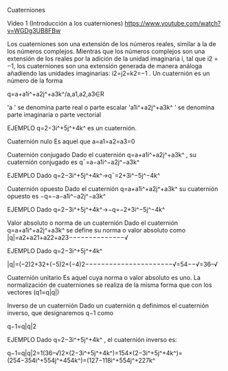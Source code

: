 Cuaterniones

Video 1 (Introducción a los cuaterniones) https://www.youtube.com/watch?v=WGDg3UB8FBw

Los cuaterniones son una extensión de los números reales, similar a la de los números complejos. Mientras que los números complejos son una extensión de los reales por la adición de la unidad imaginaria i, tal que i2 = −1, los cuaterniones son una extensión generada de manera análoga añadiendo las unidades imaginarias: i2=j2=k2=−1
. Un cuaternión es un número de la forma

q=a+a1i^+a2j^+a3k^/a,a1,a2,a3∈R

'a
' se denomina parte real o parte escalar
'a1i^+a2j^+a3k^
' se denomina parte imaginaria o parte vectorial

EJEMPLO
q=2−3i^+5j^+4k^
 es un cuaternión.
 

Cuaternión nulo
Es aquel que a=a1=a2=a3=0
 

Cuaternión conjugado
Dado el cuaternión q=a+a1i^+a2j^+a3k^
, su cuaternión conjugado es q¯=a−a1i^−a2j^−a3k^

EJEMPLO
Dado   q=2−3i^+5j^+4k^→q¯=2+3i^−5j^−4k^


Cuaternión opuesto
Dado el cuaternión q=a+a1i^+a2j^+a3k^
 su cuaternión opuesto es −q=−a−a1i^−a2j^−a3k^

EJEMPLO
Dado q=2−3i^+5j^+4k^→−q=−2+3i^−5j^−4k^

 
Valor absoluto o norma de un cuaternión
Dado el cuaternión q=a+a1i^+a2j^+a3k^
 se define su norma o valor absoluto como |q|=a2+a21+a22+a23−−−−−−−−−−−−−−√

EJEMPLO
Dado q=2−3i^+5j^+4k^

|q|=(−2)2+32+(−5)2+(−4)2−−−−−−−−−−−−−−−−−−−−−−√=54−−√=36–√

 
Cuaternión unitario
Es aquel cuya norma o valor absoluto es uno. La normalización de cuaterniones se realiza de la misma forma que con los vectores (q1=q|q|)
 

Inverso de un cuaternión
Dado un cuaternión q definimos el cuaternión inverso, que designaremos q−1 como

q−1=q|q|2

EJEMPLO
Dado  q=2−3i^+5j^+4k^
, el cuaternión inverso es:

q−1=q|q|2=1(36–√)2×(2−3i^+5j^+4k^)=154×(2−3i^+5j^+4k^)=(254−354i^+554j^+454k^)=(127−118i^+554j^+227k^
